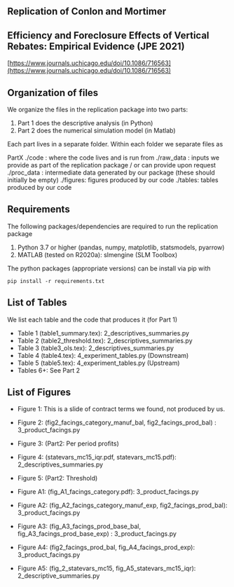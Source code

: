 ## Replication of Conlon and Mortimer
## Efficiency and Foreclosure Effects of Vertical Rebates: Empirical Evidence (JPE 2021)

[https://www.journals.uchicago.edu/doi/10.1086/716563](https://www.journals.uchicago.edu/doi/10.1086/716563)

## Organization of files

We organize the files in the replication package into two parts:
1. Part 1 does the descriptive analysis (in Python)
2. Part 2 does the numerical simulation model (in Matlab)

Each part lives in a separate folder. Within each folder we separate files as

PartX
./code : where the code lives and is run from
./raw_data : inputs we provide as part of the replication package / or can provide upon request
./proc_data : intermediate data generated by our package (these should initially be empty)
./figures: figures produced by our code
./tables: tables produced by our code


## Requirements

The following packages/dependencies are required to run the replication package
1. Python 3.7 or higher (pandas, numpy, matplotlib, statsmodels, pyarrow)
2. MATLAB (tested on R2020a): slmengine (SLM Toolbox)

The python packages (appropriate versions) can be install via pip with 

```
pip install -r requirements.txt
```


## List of Tables
We list each table and the code that produces it (for Part 1)

- Table 1 (table1_summary.tex): 2_descriptives_summaries.py
- Table 2 (table2_threshold.tex): 2_descriptives_summaries.py
- Table 3 (table3_ols.tex): 2_descriptives_summaries.py
- Table 4 (table4.tex): 4_experiment_tables.py (Downstream)
- Table 5 (table5.tex): 4_experiment_tables.py (Upstream)
- Tables 6+: See Part 2

## List of Figures
- Figure 1: This is a slide of contract terms we found, not produced by us.
- Figure 2: (fig2_facings_category_manuf_bal, fig2_facings_prod_bal) : 3_product_facings.py
- Figure 3: (Part2: Per period profits)
- Figure 4: (statevars_mc15_iqr.pdf, statevars_mc15.pdf): 2_descriptives_summaries.py
- Figure 5: (Part2: Threshold)

- Figure A1: (fig_A1_facings_category.pdf): 3_product_facings.py
- Figure A2: (fig_A2_facings_category_manuf_exp, fig2_facings_prod_bal): 3_product_facings.py
- Figure A3: (fig_A3_facings_prod_base_bal, fig_A3_facings_prod_base_exp) : 3_product_facings.py
- Figure A4: (fig2_facings_prod_bal, fig_A4_facings_prod_exp): 3_product_facings.py
- Figure A5: (fig_2_statevars_mc15, fig_A5_statevars_mc15_iqr): 2_descriptive_summaries.py